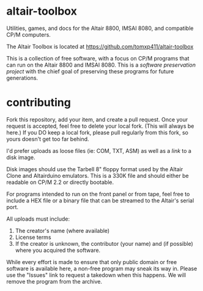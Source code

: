 # altair-toolbox
Utilities, games, and docs for the Altair 8800, IMSAI 8080, and compatible CP/M computers. 

The Altair Toolbox is located at https://github.com/tomxp411/altair-toolbox

This is a collection of free software, with a focus on CP/M programs that can run on the Altair 8800 and IMSAI 8080. 
This is a _software preservation project_ with the chief goal of preserving these programs for future generations.

# contributing

Fork this repository, add your item, and create a pull request. Once your request is accepted, feel free to delete your local fork. 
(This will always be here.) If you DO keep a local fork, please pull regularly from this fork, so yours doesn't get 
too far behind.

I'd prefer uploads as loose files (ie: COM, TXT, ASM) as well as a _link_ to a disk image.

Disk images should use the Tarbell 8" floppy format used by the Altair Clone and Altairduino emulators. This is a 330K
file and should either be readable on CP/M 2.2 or directly bootable.

For programs intended to run on the front panel or from tape, feel free to include a HEX file or a binary file that can be
streamed to the Altair's serial port. 

All uploads must include:
1. The creator's name (where available)
2. License terms
3. If the creator is unknown, the contributor (your name) and (if possible) where you acquired the software.

While every effort is made to ensure that only public domain or free software is available here, a non-free program may
sneak its way in. Please use the "Issues" link to request a takedown when this happens. We will remove the program from
the archive.


